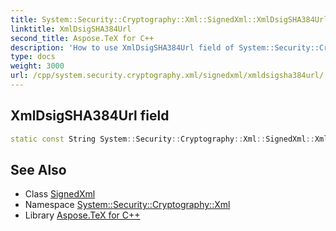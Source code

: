 ```yaml
---
title: System::Security::Cryptography::Xml::SignedXml::XmlDsigSHA384Url field
linktitle: XmlDsigSHA384Url
second_title: Aspose.TeX for C++
description: 'How to use XmlDsigSHA384Url field of System::Security::Cryptography::Xml::SignedXml class in C++.'
type: docs
weight: 3000
url: /cpp/system.security.cryptography.xml/signedxml/xmldsigsha384url/
---
```

## XmlDsigSHA384Url field




```cpp
static const String System::Security::Cryptography::Xml::SignedXml::XmlDsigSHA384Url
```

## See Also

* Class [SignedXml](../)
* Namespace [System::Security::Cryptography::Xml](../../)
* Library [Aspose.TeX for C++](../../../)
